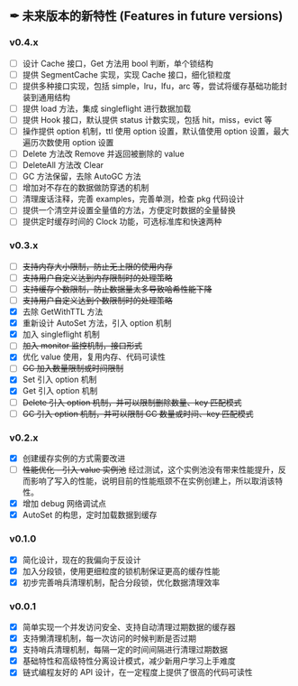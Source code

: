## ✒ 未来版本的新特性 (Features in future versions)

### v0.4.x

* [ ] 设计 Cache 接口，Get 方法用 bool 判断，单个锁结构
* [ ] 提供 SegmentCache 实现，实现 Cache 接口，细化锁粒度
* [ ] 提供多种接口实现，包括 simple，lru，lfu，arc 等，尝试将缓存基础功能封装到通用结构
* [ ] 提供 load 方法，集成 singleflight 进行数据加载
* [ ] 提供 Hook 接口，默认提供 status 计数实现，包括 hit，miss，evict 等
* [ ] 操作提供 option 机制，ttl 使用 option 设置，默认值使用 option 设置，最大遍历次数使用 option 设置
* [ ] Delete 方法改 Remove 并返回被删除的 value
* [ ] DeleteAll 方法改 Clear
* [ ] GC 方法保留，去除 AutoGC 方法
* [ ] 增加对不存在的数据做防穿透的机制
* [ ] 清理废话注释，完善 examples，完善单测，检查 pkg 代码设计
* [ ] 提供一个清空并设置全量值的方法，方便定时数据的全量替换
* [ ] 提供定时缓存时间的 Clock 功能，可选标准库和快速两种

### v0.3.x

* [ ] ~~支持内存大小限制，防止无上限的使用内存~~
* [ ] ~~支持用户自定义达到内存限制时的处理策略~~
* [ ] ~~支持缓存个数限制，防止数据量太多导致哈希性能下降~~
* [ ] ~~支持用户自定义达到个数限制时的处理策略~~
* [x] 去除 GetWithTTL 方法
* [x] 重新设计 AutoSet 方法，引入 option 机制
* [x] 加入 singleflight 机制
* [ ] ~~加入 monitor 监控机制，接口形式~~
* [x] 优化 value 使用，复用内存、代码可读性
* [ ] ~~GC 加入数量限制或时间限制~~
* [x] Set 引入 option 机制
* [x] Get 引入 option 机制
* [ ] ~~Delete 引入 option 机制，并可以限制删除数量、key 匹配模式~~
* [ ] ~~GC 引入 option 机制，并可以限制 GC 数量或时间、key 匹配模式~~

### v0.2.x

* [x] 创建缓存实例的方式需要改进
* [ ] ~~性能优化 - 引入 value 实例池~~
  经过测试，这个实例池没有带来性能提升，反而影响了写入的性能，说明目前的性能瓶颈不在实例创建上，所以取消该特性。
* [x] 增加 debug 网络调试点
* [x] AutoSet 的构思，定时加载数据到缓存

### v0.1.0

* [x] 简化设计，现在的我偏向于反设计
* [x] 加入分段锁，使用更细粒度的锁机制保证更高的缓存性能
* [x] 初步完善哨兵清理机制，配合分段锁，优化数据清理效率

### v0.0.1

* [x] 简单实现一个并发访问安全、支持自动清理过期数据的缓存器
* [x] 支持懒清理机制，每一次访问的时候判断是否过期
* [x] 支持哨兵清理机制，每隔一定的时间间隔进行清理过期数据
* [x] 基础特性和高级特性分离设计模式，减少新用户学习上手难度
* [x] 链式编程友好的 API 设计，在一定程度上提供了很高的代码可读性
